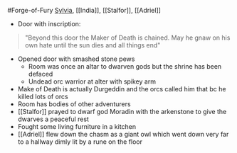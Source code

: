 #Forge-of-Fury 
[Sylvia](PCs/Past/Sylvia.md), [[India]], [[Stalfor]], [[Adriel]]

- Door with inscription: 
> "Beyond this door the Maker of Death is chained. May he gnaw on his own hate until the sun dies and all things end"

- Opened door with smashed stone pews
	- Room was once an altar to dwarven gods but the shrine has been defaced
	- Undead orc warrior at alter with spikey arm
- Make of Death is actually Durgeddin and the orcs called him that bc he killed lots of orcs
- Room has bodies of other adventurers
- [[Stalfor]] prayed to dwarf god Moradin with the arkenstone to give the dwarves a peaceful rest
- Fought some living furniture in a kitchen
- [[Adriel]] flew down the chasm as a giant owl which went down very far to a hallway dimly lit by a rune on the floor